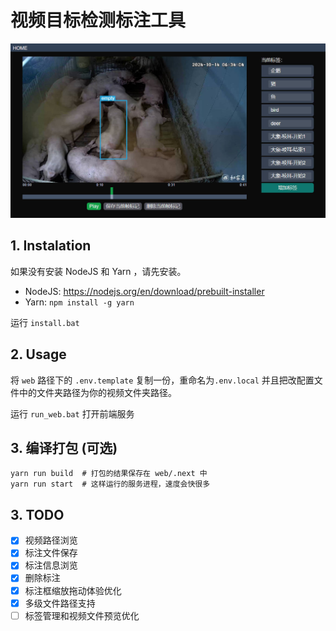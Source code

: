 # 视频目标检测标注工具

![](./doc/main.jpg)

## 1. Instalation
如果没有安装 NodeJS 和 Yarn ，请先安装。
- NodeJS: https://nodejs.org/en/download/prebuilt-installer
- Yarn: `npm install -g yarn`

运行 `install.bat`

## 2. Usage
将 `web` 路径下的 `.env.template` 复制一份，重命名为`.env.local` 并且把改配置文件中的文件夹路径为你的视频文件夹路径。

运行 `run_web.bat` 打开前端服务

## 3. 编译打包 (可选)
```shell
yarn run build  # 打包的结果保存在 web/.next 中
yarn run start  # 这样运行的服务进程，速度会快很多
```

## 3. TODO
- [x] 视频路径浏览
- [x] 标注文件保存
- [x] 标注信息浏览
- [x] 删除标注
- [x] 标注框缩放拖动体验优化
- [x] 多级文件路径支持
- [ ] 标签管理和视频文件预览优化
